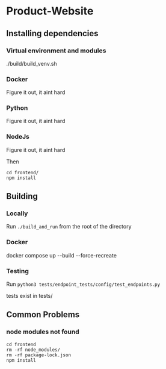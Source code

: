 # Product-Website

## Installing dependencies

### Virtual environment and modules
./build/build_venv.sh

### Docker 

Figure it out, it aint hard

### Python
Figure it out, it aint hard

### NodeJs
Figure it out, it aint hard

Then 

```
cd frontend/
npm install
```

## Building

### Locally
Run ```./build_and_run``` from the root of the directory

### Docker
docker compose up --build --force-recreate


### Testing 
Run ```python3 tests/endpoint_tests/config/test_endpoints.py```

tests exist in tests/

## Common Problems


### node modules not found

``` 
cd frontend
rm -rf node_modules/
rm -rf package-lock.json
npm install
```
